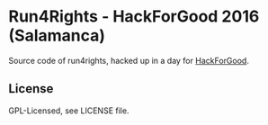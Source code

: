 # Run4Rights - HackForGood 2016 (Salamanca)

Source code of run4rights, hacked up in a day for
[HackForGood](http://hackforgood.net).

## License

GPL-Licensed, see LICENSE file.
